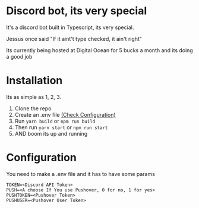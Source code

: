 # Discord bot, its very special

It's a discord bot built in Typescript, its very special.

Jessus once said "If it aint't type checked, it ain't right"

Its currently being hosted at Digital Ocean for 5 bucks a month and its doing a good job

# Installation

Its as simple as 1, 2, 3.

1. Clone the repo
1. Create an .env file [(Check Configuration)](#Configuration)
1. Run `yarn build` or `npm run build`
1. Then run `yarn start` or `npm run start`
1. AND boom its up and running

# Configuration

You need to make a .env file and it has to have some params

```
TOKEN=<Discord API Token>
PUSH=<A choose If You use Pushover, 0 for no, 1 for yes>
PUSHTOKEN=<Pushover Token>
PUSHUSER=<Pushover User Token>
```
